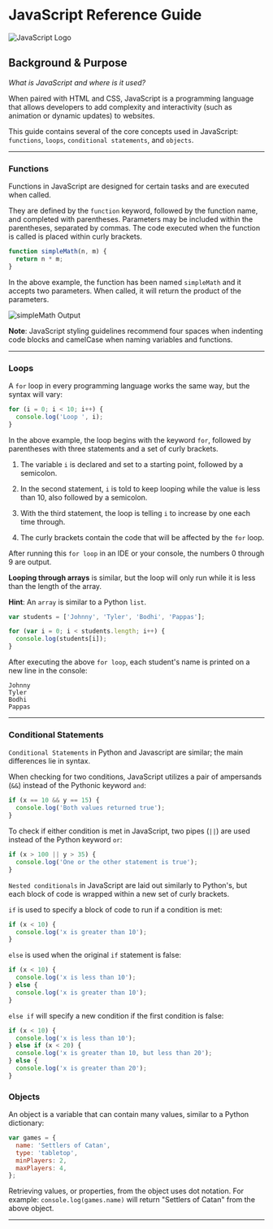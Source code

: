 # JavaScript Reference Guide

![JavaScript Logo](Images/JavaScript_Logo.png)

## Background & Purpose

_What is JavaScript and where is it used?_

When paired with HTML and CSS, JavaScript is a programming language that allows developers to add complexity and interactivity (such as animation or dynamic updates) to websites.

This guide contains several of the core concepts used in JavaScript: `functions`, `loops`, `conditional statements`, and `objects`.

---

### Functions

Functions in JavaScript are designed for certain tasks and are executed when called.

They are defined by the `function` keyword, followed by the function name, and completed with parentheses. Parameters may be included within the parentheses, separated by commas. The code executed when the function is called is placed within curly brackets.

```js
function simpleMath(n, m) {
  return n * m;
}
```

In the above example, the function has been named `simpleMath` and it accepts two parameters. When called, it will return the product of the parameters.

![simpleMath Output](Images/simpleMath_output.png)

**Note**: JavaScript styling guidelines recommend four spaces when indenting code blocks and camelCase when naming variables and functions.

---

### Loops

A `for` loop in every programming language works the same way, but the syntax will vary:

```js
for (i = 0; i < 10; i++) {
  console.log('Loop ', i);
}
```

In the above example, the loop begins with the keyword `for`, followed by parentheses with three statements and a set of curly brackets.

1. The variable `i` is declared and set to a starting point, followed by a semicolon.

2. In the second statement, `i` is told to keep looping while the value is less than 10, also followed by a semicolon.

3. With the third statement, the loop is telling `i` to increase by one each time through.

4. The curly brackets contain the code that will be affected by the `for` loop.

After running this `for loop` in an IDE or your console, the numbers 0 through 9 are output.

**Looping through arrays** is similar, but the loop will only run while it is less than the length of the array.

**Hint**: An `array` is similar to a Python `list`.

```js
var students = ['Johnny', 'Tyler', 'Bodhi', 'Pappas'];

for (var i = 0; i < students.length; i++) {
  console.log(students[i]);
}
```

After executing the above `for loop`, each student's name is printed on a new line in the console:

```output
Johnny
Tyler
Bodhi
Pappas
```

---

### Conditional Statements

`Conditional Statements` in Python and Javascript are similar; the main differences lie in syntax.

When checking for two conditions, JavaScript utilizes a pair of ampersands (`&&`) instead of the Pythonic keyword `and`:

```js
if (x == 10 && y == 15) {
  console.log('Both values returned true');
}
```

To check if either condition is met in JavaScript, two pipes (`||`) are used instead of the Python keyword `or`:

```js
if (x > 100 || y > 35) {
  console.log('One or the other statement is true');
}
```

`Nested conditionals` in JavaScript are laid out similarly to Python's, but each block of code is wrapped within a new set of curly brackets.

`if` is used to specify a block of code to run if a condition is met:

```js
if (x < 10) {
  console.log('x is greater than 10');
}
```

`else` is used when the original `if` statement is false:

```js
if (x < 10) {
  console.log('x is less than 10');
} else {
  console.log('x is greater than 10');
}
```

`else if` will specify a new condition if the first condition is false:

```js
if (x < 10) {
  console.log('x is less than 10');
} else if (x < 20) {
  console.log('x is greater than 10, but less than 20');
} else {
  console.log('x is greater than 20');
}
```

### Objects

An object is a variable that can contain many values, similar to a Python dictionary:

```js
var games = {
  name: 'Settlers of Catan',
  type: 'tabletop',
  minPlayers: 2,
  maxPlayers: 4,
};
```

Retrieving values, or properties, from the object uses dot notation. For example: `console.log(games.name)` will return "Settlers of Catan" from the above object.

---
